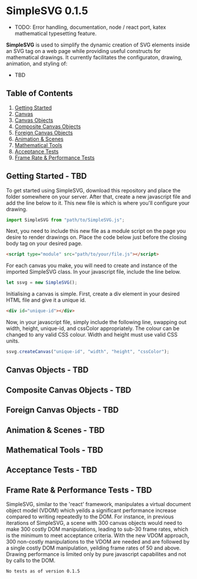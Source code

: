 # <b>SimpleSVG 0.1.5</b>

- TODO: Error handling, documentation, node / react port, katex mathematical typesetting feature.

<b>SimpleSVG</b> is used to simplify the dynamic creation of SVG elements inside an SVG tag on a web page while providing useful constructs for mathematical drawings. It currently facilitates the configuraton, drawing, animation, and styling of:
- TBD

## Table of Contents
1. [Getting Started](#Getting-Started)
2. [Canvas](#Canvas)
3. [Canvas Objects](#Canvas-Objects)
4. [Composite Canvas Objects](#Composite-Canvas-Objects)
5. [Foreign Canvas Objects](#Foreign-Canvas-Objects)
6. [Animation & Scenes](#Animation-&-Timed-Events)
7. [Mathematical Tools](#Mathematical-Tools)
8. [Acceptance Tests](#Acceptance-Tests)
9. [Frame Rate & Performance Tests](#Frame-Rate-&-Performance-Tests)

## Getting Started - TBD<a name="Getting-Started"></a>

To get started using SimpleSVG, download this repository and place the folder somewhere on your server.
After that, create a new javascript file and add the line below to it. This new file is which is where you'll configure your drawing.

```javascript
import SimpleSVG from "path/to/SimpleSVG.js";
```
Next, you need to include this new file as a module script on the page you desire to render drawings on.
Place the code below just before the closing body tag on your desired page.

```html
<script type="module" src="path/to/your/file.js"></script>
```
For each canvas you make, you will need to create and instance of the imported SimpleSVG class. In your javascript file, include the line below.
```javascript
let ssvg = new SimpleSVG();
```

Initialising a canvas is simple. First, create a div element in your desired HTML file and give it a unique id.

```html
<div id="unique-id"></div>
```

Now, in your javascript file, simply include the following line, swapping out width, height, unique-id, and cssColor appropriately. The colour can be changed to any valid CSS colour. Width and height must use valid CSS units.

```javascript
ssvg.createCanvas("unique-id", "width", "height", "cssColor");
```

## Canvas Objects - TBD<a name="Canvas-Objects"></a>

## Composite Canvas Objects - TBD<a name="Composite-Canvas-Objects"></a>

## Foreign Canvas Objects - TBD<a name="Foriegn-Canvas-Objects"></a>

## Animation & Scenes - TBD<a name="Animation-&-Scenes"></a>

## Mathematical Tools - TBD <a name="Mathematical-Tools"></a>

## Acceptance Tests - TBD <a name="Acceptance-Tests"></a>

## Frame Rate & Performance Tests - TBD <a name="Frame-Rate-&-Performance-Tests"></a>
SimpleSVG, similar to the 'react' framework, manipulates a virtual document object model (VDOM) which yeilds a significant performance increase compared to writing repeatedly to the DOM. For instance, in previous iterations of SimpleSVG, a scene with 300 canvas objects would need to make 300 costly DOM manipulations, leading to sub-30 frame rates, which is the minimum to meet acceptance criteria. With the new VDOM approach, 300 non-costly manipulations to the VDOM are needed and are followed by a single costly DOM manipulation, yeilding frame rates of 50 and above. Drawing performance is limited only by pure javascript capabilites and not by calls to the DOM.

`No tests as of version 0.1.5`
